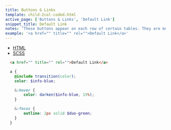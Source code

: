 ```yaml
---
title: Buttons & Links
template: child-2col-coded.html
active_page: ['Buttons & Links', 'Default Link']
snippet_title: Default Link
notes: 'These buttons appear on each row of certain tables. They are much smaller than the normal buttons.'
example: '<a href="" title="" rel="">Default Link</a>'
---
```


* [HTML](0)
* [SCSS](1)

```html
  <a href="" title="" rel="">Default Link</a>
```
```scss
  a {
    @include transition(color);
    color: $info-blue;

    &:hover {
        color: darken($info-blue, 15%);
    }

    &:focus {
        outline: 2px solid $duo-green;
    }
  }
```
